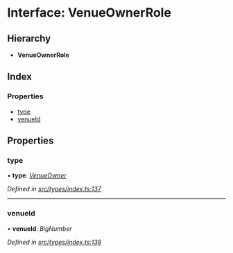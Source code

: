 # Interface: VenueOwnerRole

## Hierarchy

* **VenueOwnerRole**

## Index

### Properties

* [type](venueownerrole.md#type)
* [venueId](venueownerrole.md#venueid)

## Properties

###  type

• **type**: *[VenueOwner](../enums/roletype.md#venueowner)*

*Defined in [src/types/index.ts:137](https://github.com/PolymathNetwork/polymesh-sdk/blob/05b527a2/src/types/index.ts#L137)*

___

###  venueId

• **venueId**: *BigNumber*

*Defined in [src/types/index.ts:138](https://github.com/PolymathNetwork/polymesh-sdk/blob/05b527a2/src/types/index.ts#L138)*
